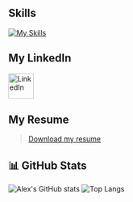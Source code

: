 ## Skills

[![My Skills](https://skillicons.dev/icons?i=ai,tensorflow,pytorch,sklearn,opencv,arduino,raspberrypi,git,github,py,java,c,cs,cpp,css,html,js,go,rust,vscode,visualstudio,eclipse,unity,unreal,powershell,windows,mint,debian)](https://skillicons.dev)

## My LinkedIn
<div>
    <a href="https://www.linkedin.com/in/alexander-nardi/" target="_blank">
        <img src="https://github.com/user-attachments/assets/880aaea6-79b9-4058-b9b4-342391ca04ea" alt="LinkedIn" width="50" height="50" style="border:none;"/>
    </a>
</div>

## My Resume
> <a href="https://drive.google.com/file/d/1WMb7hkuK_MpGet_hpN1Zs_1VCwEnvn5J/view?usp=sharing" download>Download my resume</a>

## 📊 GitHub Stats

![Alex's GitHub stats](https://github-readme-stats.vercel.app/api?username=its-agn&show_icons=true&theme=tokyonight)
![Top Langs](https://github-readme-stats.vercel.app/api/top-langs/?username=its-agn&layout=compact&theme=tokyonight)
